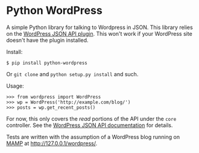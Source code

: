 Python WordPress
==================

A simple Python library for talking to Wordpress in JSON. This library relies on the [WordPress JSON API plugin][1]. This won't work if your WordPress site doesn't have the plugin installed.

  [1]: http://wordpress.org/extend/plugins/json-api/ "WordPress JSON API"

Install:

    $ pip install python-wordpress

Or `git clone` and `python setup.py install` and such.

Usage:

    >>> from wordpress import WordPress
    >>> wp = WordPress('http://example.com/blog/')
    >>> posts = wp.get_recent_posts()

For now, this only covers the *read* portions of the API under the `core` controller. See the [WordPress JSON API documentation][2] for details.

  [2]: http://wordpress.org/extend/plugins/json-api/other_notes/

Tests are written with the assumption of a WordPress blog running on [MAMP][3] at http://127.0.0.1/wordpress/.

  [3]: http://www.mamp.info/en/index.html "MAMP!"